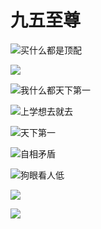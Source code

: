 # 九五至尊

![买什么都是顶配](./imgs/1.jpg)

![](./imgs/2.png)

![我什么都天下第一](./imgs/3.png)

![上学想去就去](./imgs/4.png)

![天下第一](./imgs/5.png)

![自相矛盾](./imgs/6.png)

![狗眼看人低](./imgs//7.png)

![](./imgs/8.png)

![](./imgs/9.png)
